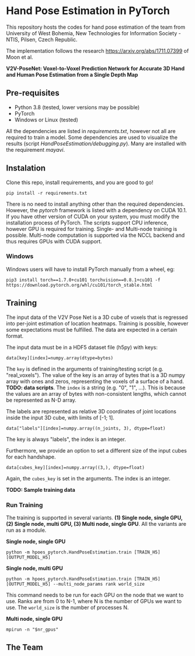 
# Hand Pose Estimation in PyTorch

This repository hosts the codes for hand pose estimation of the team from University of West Bohemia,
New Technologies for Information Society - NTIS, Pilsen, Czech Republic.

The implementation follows the research https://arxiv.org/abs/1711.07399 of Moon et al.

**V2V-PoseNet: Voxel-to-Voxel Prediction Network for Accurate 3D Hand and Human Pose Estimation from a Single Depth Map**

## Pre-requisites

- Python 3.8 (tested, lower versions may be possible)
- PyTorch
- Windows or Linux (tested)

All the dependencies are listed in *requirements.txt*, however not all are required to train a model.
Some dependencies are used to visualize the results (script *HandPoseEstimation/debugging.py*). Many
are installed with the requirement *mayavi*. 

## Instalation

Clone this repo, install requirements, and you are good to go!

`pip install -r requirements.txt`

There is no need to install anything other than the required dependencies.
However, the *pytorch* framework is listed with a dependency on CUDA 10.1.
If you have other version of CUDA on your system, you must modify the installation process of PyTorch.
The scripts support CPU inference, however GPU is required for training.
Single- and Multi-node training is possible. Multi-node computation is supported via the NCCL backend
and thus requires GPUs with CUDA support. 

### Windows

Windows users will have to install PyTorch manually from a wheel, eg:

`pip3 install torch==1.7.0+cu101 torchvision==0.8.1+cu101 -f https://download.pytorch.org/whl/cu101/torch_stable.html`

## Training

The input data of the V2V Pose Net is a 3D cube of voxels that is regressed into per-joint estimation of location
heatmaps. Training is possible, however some expectations must be fulfilled. The data are expected in a certain format.

The input data must be in a HDF5 dataset file (h5py) with keys:

`data[key][index]=numpy.array(dtype=bytes)`

The `key` is defined in the arguments of training/testing script (e.g. "real_voxels"). The value of the key 
is an array of bytes that is a 3D numpy array with ones and zeros, representing the voxels of a surface of a
hand. **TODO: data scripts**. The `index` is a string (e.g. "0", "1", ...). This is because the values are an
array of bytes with non-consistent lengths, which cannot be represented as N-D array.

The labels are represented as relative 3D coordinates of joint locations inside the input 3D cube, 
with limits of [-1; 1].

`data["labels"][index]=numpy.array((n_joints, 3), dtype=float)`

The key is always "labels", the index is an integer.

Furthermore, we provide an option to set a different size of the input cubes for each handshape.

`data[cubes_key][index]=numpy.array((3,), dtype=float)`

Again, the `cubes_key` is set in the arguments. The index is an integer.

**TODO: Sample training data**

### Run Training

The training is supported in several variants. **(1) Single node, single GPU, (2) Single node, multi GPU, (3)
Multi node, single GPU**. All the variants are run as a module.

**Single node, single GPU**

`python -m hpoes_pytorch.HandPoseEstimation.train [TRAIN_H5] [OUTPUT_MODEL_H5]`

**Single node, multi GPU**

`python -m hpoes_pytorch.HandPoseEstimation.train [TRAIN_H5] [OUTPUT_MODEL_H5] --multi_node_params
rank world_size`

This command needs to be run for each GPU on the node that we want to use. Ranks are from 0 to N-1, where N is the number of
GPUs we want to use. The `world_size` is the number of processes N.

**Multi node, single GPU**

`mpirun -n "$nr_gpus"`

## The Team